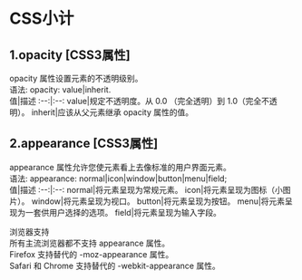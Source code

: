 # CSS小计

## 1.opacity [CSS3属性] 
opacity 属性设置元素的不透明级别。  
语法: opacity: value|inherit.   
值|描述
:--:|:--:
value|规定不透明度。从 0.0 （完全透明）到 1.0（完全不透明）。
inherit|应该从父元素继承 opacity 属性的值。

## 2.appearance [CSS3属性]   
appearance 属性允许您使元素看上去像标准的用户界面元素。   
语法: appearance: normal|icon|window|button|menu|field;   
值|描述
:--:|:--:
normal|将元素呈现为常规元素。
icon|将元素呈现为图标（小图片）。
window|将元素呈现为视口。
button|将元素呈现为按钮。
menu|将元素呈现为一套供用户选择的选项。
field|将元素呈现为输入字段。

浏览器支持   
所有主流浏览器都不支持 appearance 属性。   
Firefox 支持替代的 -moz-appearance 属性。   
Safari 和 Chrome 支持替代的 -webkit-appearance 属性。   
